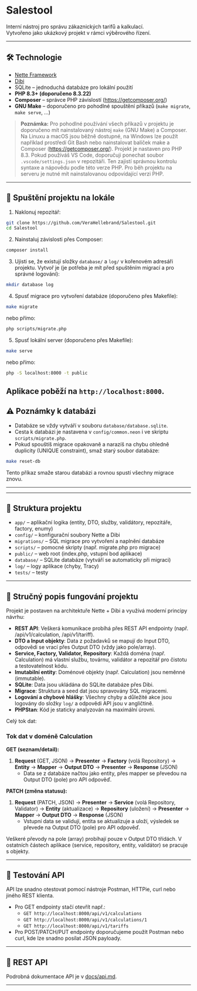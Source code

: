 # Salestool

Interní nástroj pro správu zákaznických tarifů a kalkulací.  
Vytvořeno jako ukázkový projekt v rámci výběrového řízení.

---


## 🛠️ Technologie

- [Nette Framework](https://nette.org/)
- [Dibi](https://dibiphp.com/)
- SQLite – jednoduchá databáze pro lokální použití
- **PHP 8.3+ (doporučeno 8.3.22)**
- **Composer** – správce PHP závislostí (https://getcomposer.org/)
- **GNU Make** – doporučeno pro pohodlné spouštění příkazů (`make migrate`, `make serve`, ...)

> **Poznámka:**
> Pro pohodlné používání všech příkazů v projektu je doporučeno mít nainstalovaný nástroj `make` (GNU Make) a Composer. Na Linuxu a macOS jsou běžně dostupné, na Windows lze použít například prostředí Git Bash nebo nainstalovat balíček make a Composer (https://getcomposer.org/).
> Projekt je nastaven pro PHP 8.3. Pokud používáš VS Code, doporučuji ponechat soubor `.vscode/settings.json` v repozitáři. Ten zajistí správnou kontrolu syntaxe a nápovědu podle této verze PHP.
> Pro běh projektu na serveru je nutné mít nainstalovanou odpovídající verzi PHP.

---

## 🚀 Spuštění projektu na lokále

1. Naklonuj repozitář:

```bash
git clone https://github.com/VeraHellebrand/Salestool.git
cd Salestool
```

2. Nainstaluj závislosti přes Composer:

```bash
composer install
```


3. Ujisti se, že existují složky `database/` a `log/` v kořenovém adresáři projektu. Vytvoř je (je potřeba je mít před spuštěním migrací a pro správné logování):

```bash
mkdir database log
```

4. Spusť migrace pro vytvoření databáze (doporučeno přes Makefile):

```bash
make migrate
```

nebo přímo:

```bash
php scripts/migrate.php
```

5. Spusť lokální server (doporučeno přes Makefile):

```bash
make serve
```

nebo přímo:

```bash
php -S localhost:8000 -t public
```

Aplikace poběží na `http://localhost:8000`.
---

## ⚠️ Poznámky k databázi

- Databáze se vždy vytváří v souboru `database/database.sqlite`.
- Cesta k databázi je nastavena v `config/common.neon` i ve skriptu `scripts/migrate.php`.
- Pokud spouštíš migrace opakovaně a narazíš na chybu ohledně duplicity (UNIQUE constraint), smaž starý soubor databáze:


```bash
make reset-db
```
Tento příkaz smaže starou databázi a rovnou spustí všechny migrace znovu.

---

---


## 📂 Struktura projektu

- `app/` – aplikační logika (entity, DTO, služby, validátory, repozitáře, factory, enumy)
- `config/` – konfigurační soubory Nette a Dibi
- `migrations/` – SQL migrace pro vytvoření a naplnění databáze
- `scripts/` – pomocné skripty (např. migrate.php pro migrace)
- `public/` – web root (index.php, vstupní bod aplikace)
- `database/` – SQLite databáze (vytváří se automaticky při migraci)
- `log/` – logy aplikace (chyby, Tracy)
- `tests/` – testy

---

## 📝 Stručný popis fungování projektu

Projekt je postaven na architektuře Nette + Dibi a využívá moderní principy návrhu:

- **REST API**: Veškerá komunikace probíhá přes REST API endpointy (např. /api/v1/calculation, /api/v1/tariff).
- **DTO a Input objekty**: Data z požadavků se mapují do Input DTO, odpovědi se vrací přes Output DTO (vždy jako pole/array).
- **Service, Factory, Validator, Repository**: Každá doména (např. Calculation) má vlastní službu, továrnu, validátor a repozitář pro čistotu a testovatelnost kódu.
- **Imutabilní entity**: Doménové objekty (např. Calculation) jsou neměnné (immutable).
- **SQLite**: Data jsou ukládána do SQLite databáze přes Dibi.
- **Migrace**: Struktura a seed dat jsou spravovány SQL migracemi.
- **Logování a chybové hlášky**: Všechny chyby a důležité akce jsou logovány do složky `log/` a odpovědi API jsou v angličtině.
- **PHPStan**: Kód je staticky analyzován na maximální úrovni.

Celý tok dat:

### Tok dat v doméně Calculation

**GET (seznam/detail):**
1. **Request** (GET, JSON) → **Presenter** → **Factory** (volá Repository) → **Entity** → **Mapper** → **Output DTO** → **Presenter** → **Response** (JSON)
   - Data se z databáze načtou jako entity, přes mapper se převedou na Output DTO (pole) pro API odpověď.

**PATCH (změna statusu):**
1. **Request** (PATCH, JSON) → **Presenter** → **Service** (volá Repository, Validator) → **Entity** (aktualizace) → **Repository** (uložení) → **Presenter** → **Mapper** → **Output DTO** → **Response** (JSON)
   - Vstupní data se validují, entita se aktualizuje a uloží, výsledek se převede na Output DTO (pole) pro API odpověď.

Veškeré převody na pole (array) probíhají pouze v Output DTO třídách. V ostatních částech aplikace (service, repository, entity, validátor) se pracuje s objekty.


---

## 🧪 Testování API

API lze snadno otestovat pomocí nástroje Postman, HTTPie, curl nebo jiného REST klienta.

- Pro GET endpointy stačí otevřít např.:
  - `GET http://localhost:8000/api/v1/calculations`
  - `GET http://localhost:8000/api/v1/calculations/1`
  - `GET http://localhost:8000/api/v1/tariffs`
- Pro POST/PATCH/PUT endpointy doporučujeme použít Postman nebo curl, kde lze snadno posílat JSON payloady.


---

## 📖 REST API

Podrobná dokumentace API je v [docs/api.md](docs/api.md).

---

